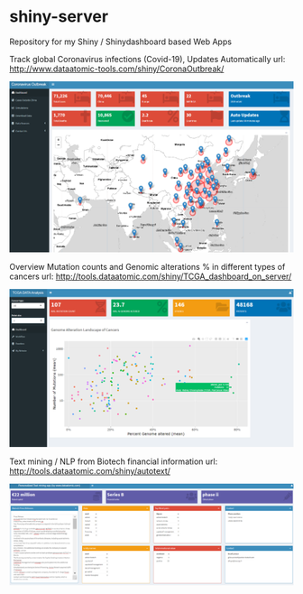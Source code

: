 # shiny-server
Repository for my Shiny / Shinydashboard based Web Apps

Track global Coronavirus infections (Covid-19), Updates Automatically
url: http://www.dataatomic-tools.com/shiny/CoronaOutbreak/

<p align="center">
  <img src="images/corona.png">
</p>

Overview Mutation counts and Genomic alterations % in different types of cancers
url: http://tools.dataatomic.com/shiny/TCGA_dashboard_on_server/

<p align="center">
  <img src="images/tcga.png">
</p>

Text mining / NLP from Biotech financial information
url: http://tools.dataatomic.com/shiny/autotext/

<p align="center">
  <img src="images/text.png">
</p>
